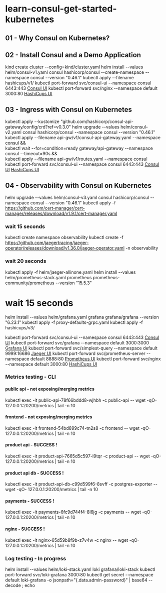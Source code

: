 # learn-consul-get-started-kubernetes

## 01 - Why Consul on Kubernetes?

## 02 - Install Consul and a Demo Application

kind create cluster --config=kind/cluster.yaml
helm install --values helm/consul-v1.yaml consul hashicorp/consul --create-namespace --namespace consul --version "0.46.1"
kubectl apply --filename hashicups/v1/
kubectl port-forward svc/consul-ui --namespace consul 6443:443
[Consul UI](https://localhost:6443/ui/)
kubectl port-forward svc/nginx --namespace default 3000:80
[HashiCups UI](http://localhost:3000/)

## 03 - Ingress with Consul on Kubernetes

kubectl apply --kustomize "github.com/hashicorp/consul-api-gateway/config/crd?ref=v0.3.0"
helm upgrade --values helm/consul-v2.yaml consul hashicorp/consul --namespace consul --version "0.46.1"
kubectl apply --filename api-gw/v1/consul-api-gateway.yaml --namespace consul && \
 kubectl wait --for=condition=ready gateway/api-gateway --namespace consul --timeout=90s && \
 kubectl apply --filename api-gw/v1/routes.yaml --namespace consul
kubectl port-forward svc/consul-ui --namespace consul 6443:443
[Consul UI](https://localhost:6443/ui/)
[HashiCups UI](https://localhost:8443/)

## 04 - Observability with Consul on Kubernetes

helm upgrade --values helm/consul-v3.yaml consul hashicorp/consul --namespace consul --version "0.46.1"
kubectl apply -f https://github.com/cert-manager/cert-manager/releases/download/v1.9.1/cert-manager.yaml
### wait 15 seconds
kubectl create namespace observability
kubectl create -f https://github.com/jaegertracing/jaeger-operator/releases/download/v1.36.0/jaeger-operator.yaml -n observability
### wait 20 seconds
kubectl apply -f helm/jaeger-allinone.yaml
helm install --values helm/prometheus-stack.yaml prometheus prometheus-community/prometheus --version "15.5.3"
# wait 15 seconds
helm install --values helm/grafana.yaml grafana grafana/grafana --version "6.23.1"
kubectl apply -f proxy-defaults-grpc.yaml 
kubectl apply -f hashicups/v3/

kubectl port-forward svc/consul-ui --namespace consul 6443:443
[Consul UI](https://localhost:6443/ui/)
kubectl port-forward svc/grafana --namespace default 3000:3000
[Grafana UI](http://localhost:3000/)
kubectl port-forward svc/simplest-query --namespace default 9999:16686
[Jaeger UI](http://localhost:9999/)
kubectl port-forward svc/prometheus-server --namespace default 8888:80
[Prometheus UI](http://localhost:8888/)
kubectl port-forward svc/nginx --namespace default 3000:80
[HashiCups UI](http://localhost:3000/)


### Metrics testing - CLI

#### public api - not exposing/merging metrics
kubectl exec -it public-api-78f66bddd8-wjhbh -c public-api -- wget -qO- 127.0.0.1:20200/metrics | tail -n 10

#### frontend - not exposing/merging metrics
kubectl exec -it frontend-54bd899c74-tn2s8 -c frontend -- wget -qO- 127.0.0.1:20200/metrics | tail -n 10

#### product api - SUCCESS !
kubectl exec -it product-api-7665d5c597-l9tqr -c product-api -- wget -qO- 127.0.0.1:20200/metrics | tail -n 10

#### product api db - SUCCESS !
kubectl exec -it product-api-db-c99d599f6-8svff  -c postgres-exporter -- wget -qO- 127.0.0.1:20200/metrics | tail -n 10

#### payments - SUCCESS !
kubectl exec -it payments-6fc9d744f4-8l6jg -c payments -- wget -qO- 127.0.0.1:20200/metrics | tail -n 10

#### nginx - SUCCESS !
kubectl exec -it nginx-65d59b8f9b-z7v4w  -c nginx -- wget -qO- 127.0.0.1:20200/metrics | tail -n 10


### Log testing - In progress

helm install --values helm/loki-stack.yaml loki grafana/loki-stack
kubectl port-forward svc/loki-grafana 3000:80
kubectl get secret --namespace default loki-grafana -o jsonpath="{.data.admin-password}" | base64 --decode ; echo